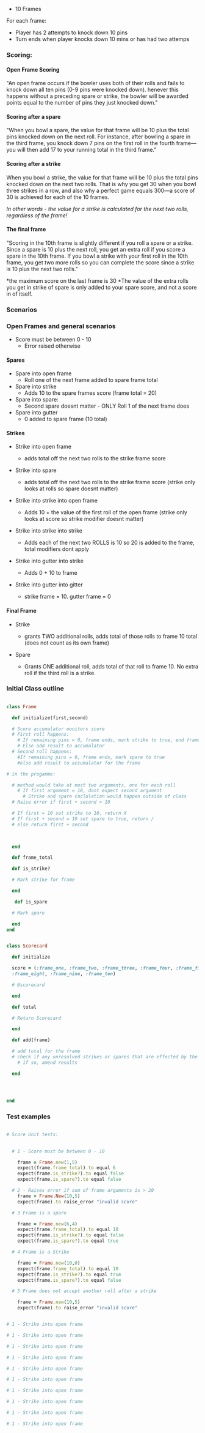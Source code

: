 
* 10 Frames

For each frame:
* Player has 2 attempts to knock down 10 pins
* Turn ends when player knocks down 10 mins or has had two attemps 

### Scoring:

#### Open Frame Scoring

"An open frame occurs if the bowler uses both of their rolls and fails to knock down all ten pins (0-9 pins were knocked down). henever this happens without a preceding spare or strike, the bowler will be awarded points equal to the number of pins they just knocked down."

#### Scoring after a spare

"When you bowl a spare, the value for that frame will be 10 plus the total pins knocked down on the next roll. For instance, after bowling a spare in the third frame, you knock down 7 pins on the first roll in the fourth frame—you will then add 17 to your running total in the third frame."

#### Scoring after a strike

When you bowl a strike, the value for that frame will be 10 plus the total pins knocked down on the next two rolls. That is why you get 30 when you bowl three strikes in a row, and also why a perfect game equals 300—a score of 30 is achieved for each of the 10 frames.

*In other words - the value for a strike is calculated for the next two rolls, regardless of the frame!* 

#### The final frame

"Scoring in the 10th frame is slightly different if you roll a spare or a strike. Since a spare is 10 plus the next roll, you get an extra roll if you score a spare in the 10th frame. If you bowl a strike with your first roll in the 10th frame, you get two more rolls so you can complete the score since a strike is 10 plus the next two rolls."

*the maximum score on the last frame is 30
*The value of the extra rolls you get in strike of spare is only added to your spare score, and not a score in of itself.


### Scenarios

### Open Frames and general scenarios

* Score must be between 0 - 10
  * Error raised otherwise

#### Spares

* Spare into open frame
  * Roll one of the next frame added to spare frame total
* Spare into strike 
  * Adds 10 to the spare frames score (frame total = 20)
* Spare into spare: 
  * Second spare doesnt matter - ONLY Roll 1 of the next frame does 
* Spare into gutter
  * 0 added to spare frame (10 total)

#### Strikes 

* Strike into open frame
  * adds total off the next two rolls to the strike frame score

* Strike into spare 
  * adds total off the next two rolls to the strike frame score 
  (strike only looks at rolls so spare doesnt matter)

* Strike into strike into open frame
  * Adds 10 + the value of the first roll of the open frame
  (strike only looks at score so strike modifier doesnt matter)
  
* Strike into strike into strike 
  * Adds each of the next two ROLLS is 10 so 20 is added to the frame, total modifiers dont apply

* Strike into gutter into strike
  * Adds 0 + 10 to frame

* Strike into gutter into gitter
  * strike frame = 10. gutter frame = 0 

#### Final Frame

* Strike
  * grants TWO additional rolls, adds total of those rolls to frame 10 total (does not count as its own frame)

* Spare 
  * Grants ONE additional roll, adds total of that roll to frame 10. No extra roll if the third roll is a strike. 

### Initial Class outline

```Ruby

class Frame

  def initialize(first,second)

  # Score accumalator monitors score
  # First roll happens: 
    # If remaining pins = 0, frame ends, mark strike to true, end frame
    # Else add result to accumalator
  # Second roll happens: 
    #If remaining pins = 0, frame ends, mark spare to true
    #else add result to accumalator for the frame

# in the progamme:

  # method would take at most two arguments, one for each roll
    # If first argument = 10, dont expect second argument
      # Strike and spare caclulation would happen outside of class
  # Raise error if first + second > 10

  # If first = 10 set strike to 10, return X
  # If first + second = 10 set spare to true, return /
  # else return first + second 


  
  end 

  def frame_total

  def is_strike?

  # Mark strike for frame 

  end 

   def is_spare

  # Mark spare

  end 
end 


class Scorecard

  def initialize

  score = (:frame_one, :frame_two, :frame_three, :frame_four, :frame_five, :frame_six, :frame_seven, 
  :frame_eight, :frame_nine, :frame_ten)

  # @scorecard

  end 

  def total 

  # Return Scorecard

  end

  def add(frame)

  # add total for the frame
  # check if any unresolved strikes or spares that are effected by the roll
    # if so, amend results

  end




end 

```

### Test examples 

```Ruby 

# Score Unit tests:

  
  # 1 - Score must be between 0 - 10

    frame = Frame.new(1,5) 
    expect(frame.frame_total).to equal 6
    expect(frame.is_strike?).to equal false
    expect(frame.is_spare?).to equal false

  # 2 - Raises error if sum of frame arguments is > 20
    frame = Frame.New(10,5)
    expect(frame).to raise_error "invalid score"

  # 3 Frame is a spare

    frame = Frame.new(6,4) 
    expect(frame.frame_total).to equal 10
    expect(frame.is_strike?).to equal false
    expect(frame.is_spare?).to equal true

  # 4 Frame is a Strike 

    frame = Frame.new(10,0) 
    expect(frame.frame_total).to equal 10
    expect(frame.is_strike?).to equal true 
    expect(frame.is_spare?).to equal false

  # 5 Frame does not accept another roll after a strike 

    frame = Frame.new(10,5) 
    expect(frame).to raise_error "invalid score"


# 1 - Strike into open frame

# 1 - Strike into open frame

# 1 - Strike into open frame

# 1 - Strike into open frame

# 1 - Strike into open frame

# 1 - Strike into open frame

# 1 - Strike into open frame

# 1 - Strike into open frame

# 1 - Strike into open frame

# 1 - Strike into open frame



```
